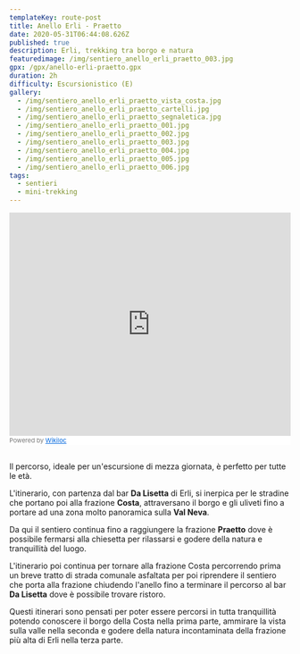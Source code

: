 ```yaml
---
templateKey: route-post
title: Anello Erli - Praetto
date: 2020-05-31T06:44:08.626Z
published: true
description: Erli, trekking tra borgo e natura
featuredimage: /img/sentiero_anello_erli_praetto_003.jpg
gpx: /gpx/anello-erli-praetto.gpx
duration: 2h
difficulty: Escursionistico (E)
gallery:
  - /img/sentiero_anello_erli_praetto_vista_costa.jpg
  - /img/sentiero_anello_erli_praetto_cartelli.jpg
  - /img/sentiero_anello_erli_praetto_segnaletica.jpg
  - /img/sentiero_anello_erli_praetto_001.jpg
  - /img/sentiero_anello_erli_praetto_002.jpg
  - /img/sentiero_anello_erli_praetto_003.jpg
  - /img/sentiero_anello_erli_praetto_004.jpg
  - /img/sentiero_anello_erli_praetto_005.jpg
  - /img/sentiero_anello_erli_praetto_006.jpg
tags:
  - sentieri
  - mini-trekking
---
```


<div style="margin-bottom: 30px">
<iframe frameBorder="0" scrolling="no" src="https://it.wikiloc.com/wikiloc/spatialArtifacts.do?event=view&id=50211380&measures=off&title=on&near=off&images=on&maptype=H" width="100%" height="400"></iframe><div style="background-color:#fff;color:#777;font-size:11px;line-height:16px;">Powered by <a style="color:#06d;font-size:11px;line-height:16px;" target="_blank" href="https://it.wikiloc.com">Wikiloc</a></div>
</div>


Il percorso, ideale per un'escursione di mezza giornata, è perfetto per tutte le età.

L'itinerario, con partenza dal bar **Da Lisetta** di Erli, si inerpica per le stradine che portano poi alla frazione **Costa**, attraversano il borgo e gli uliveti fino a portare ad una zona molto panoramica sulla **Val Neva**.

Da qui il sentiero continua fino a raggiungere la frazione **Praetto** dove è possibile fermarsi alla chiesetta per rilassarsi e godere della natura e tranquillità del luogo.

L'itinerario poi continua per tornare alla frazione Costa percorrendo prima un breve tratto di strada comunale asfaltata per poi riprendere il sentiero che porta alla frazione chiudendo l'anello fino a terminare il percorso al bar **Da Lisetta** dove è possibile trovare ristoro.

Questi itinerari sono pensati per poter essere percorsi in tutta tranquillità potendo conoscere il borgo della Costa nella prima parte, ammirare la vista sulla valle nella seconda e godere della natura incontaminata della frazione più alta di Erli nella terza parte.

<br/>
